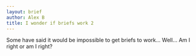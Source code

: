 ```yaml
---
layout: brief
author: Alex B
title: I wonder if briefs work 2
---
```


Some have said it would be impossible to get briefs to work... Well... Am I right or am I right?